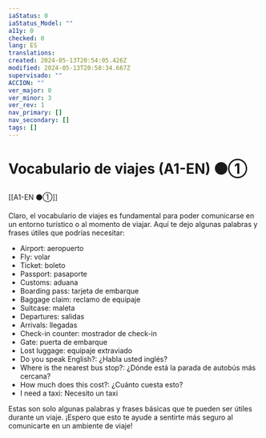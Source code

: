 ```yaml
---
iaStatus: 0
iaStatus_Model: ""
a11y: 0
checked: 0
lang: ES
translations: 
created: 2024-05-13T20:54:05.426Z
modified: 2024-05-13T20:58:34.667Z
supervisado: ""
ACCION: ""
ver_major: 0
ver_minor: 3
ver_rev: 1
nav_primary: []
nav_secondary: []
tags: []
---
```

# Vocabulario de viajes (A1-EN) ⚫①

[[A1-EN ⚫①]]

Claro, el vocabulario de viajes es fundamental para poder comunicarse en un entorno turístico o al momento de viajar. Aquí te dejo algunas palabras y frases útiles que podrías necesitar:

- Airport: aeropuerto
- Fly: volar
- Ticket: boleto
- Passport: pasaporte
- Customs: aduana
- Boarding pass: tarjeta de embarque
- Baggage claim: reclamo de equipaje
- Suitcase: maleta
- Departures: salidas
- Arrivals: llegadas
- Check-in counter: mostrador de check-in
- Gate: puerta de embarque
- Lost luggage: equipaje extraviado
- Do you speak English?: ¿Habla usted inglés?
- Where is the nearest bus stop?: ¿Dónde está la parada de autobús más cercana?
- How much does this cost?: ¿Cuánto cuesta esto?
- I need a taxi: Necesito un taxi

Estas son solo algunas palabras y frases básicas que te pueden ser útiles durante un viaje. ¡Espero que esto te ayude a sentirte más seguro al comunicarte en un ambiente de viaje!
